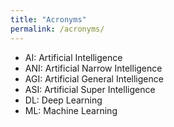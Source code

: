 ```yaml
---
title: "Acronyms"
permalink: /acronyms/
---
```


- AI: Artificial Intelligence
- ANI: Artificial Narrow Intelligence
- AGI: Artificial General Intelligence
- ASI: Artificial Super Intelligence
- DL: Deep Learning
- ML: Machine Learning